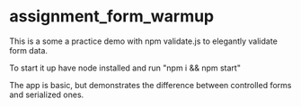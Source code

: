 # assignment_form_warmup

This is a some a practice demo with npm validate.js to elegantly validate form data.


To start it up have node installed and run "npm i && npm start"

The app is basic, but demonstrates the difference between controlled forms and serialized ones.

